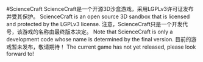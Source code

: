 #ScienceCraft
ScienceCraft是一个开源3D沙盒游戏，采用LGPLv3许可证发布并受其保护。
ScienceCraft is an open source 3D sandbox that is licensed and protected by the LGPLv3 license.
注意，ScienceCraft只是一个开发代号，该游戏的名称由最终版本决定。
Note that ScienceCraft is only a development code whose name is determined by the final version.
目前的游戏暂未发布，敬请期待！
The current game has not yet released, please look forward to!
